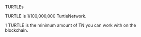 TURTLEs

TURTLE is 1/100,000,000 TurtleNetwork.

1 TURTLE is the minimum amount of TN you can work with on the blockchain.